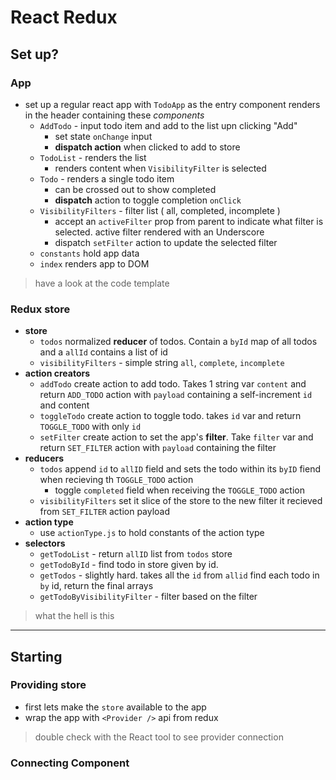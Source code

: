 # React Redux

## Set up?

### App

- set up a regular react app with `TodoApp` as the entry component renders in the header containing these *components*
  - `AddTodo` - input todo item and add to the list upn clicking "Add"
    - set state `onChange` input
    - **dispatch action** when clicked to add to store
  - `TodoList` - renders the list
    - renders content when `VisibilityFilter` is selected
  - `Todo` - renders a single todo item
    - can be crossed out to show completed
    - **dispatch** action to toggle completion `onClick`
  - `VisibilityFilters` - filter list ( all, completed, incomplete )
    - accept an `activeFilter` prop from parent to indicate what filter is selected. active filter rendered with an Underscore
    - dispatch `setFilter` action to update the selected filter
  - `constants` hold app data
  - `index` renders app to DOM
 
> have a look at the code template

### Redux store

- **store**
  - `todos` normalized **reducer** of todos. Contain a `byId` map of all todos and a `allId` contains a list of id
  - `visibilityFilters` - simple string `all`, `complete`, `incomplete`
- **action creators**
  - `addTodo` create action to add todo. Takes 1 string var `content` and return `ADD_TODO` action with `payload` containing a self-increment `id` and content
  - `toggleTodo` create action to toggle todo. takes `id` var and return `TOGGLE_TODO` with only `id`
  - `setFilter` create action to set the app's **filter**. Take `filter` var and return `SET_FILTER` action with `payload` containing the filter
- **reducers**
  - `todos` append `id` to `allID` field and sets the todo within its `byID` fiend when recieving th `TOGGLE_TODO` action
    - toggle `completed` field when receiving the `TOGGLE_TODO` action
  - `visibilityFilters` set it slice of the store to the new filter it recieved from `SET_FILTER` action payload
- **action type**
  - use `actionType.js` to hold constants of the action type
- **selectors**
  - `getTodoList` - return `allID` list from `todos` store
  - `getTodoById` - find todo in store given by id.
  - `getTodos` - slightly hard. takes all the `id` from `allid` find each todo in `by` id, return the final arrays
  - `getTodoByVisibilityFilter` - filter based on the filter

> what the hell is this

---

## Starting

### Providing store

- first lets make the `store` available to the app
- wrap the app with `<Provider />` api from redux

> double check with the React tool to see provider connection

### Connecting Component